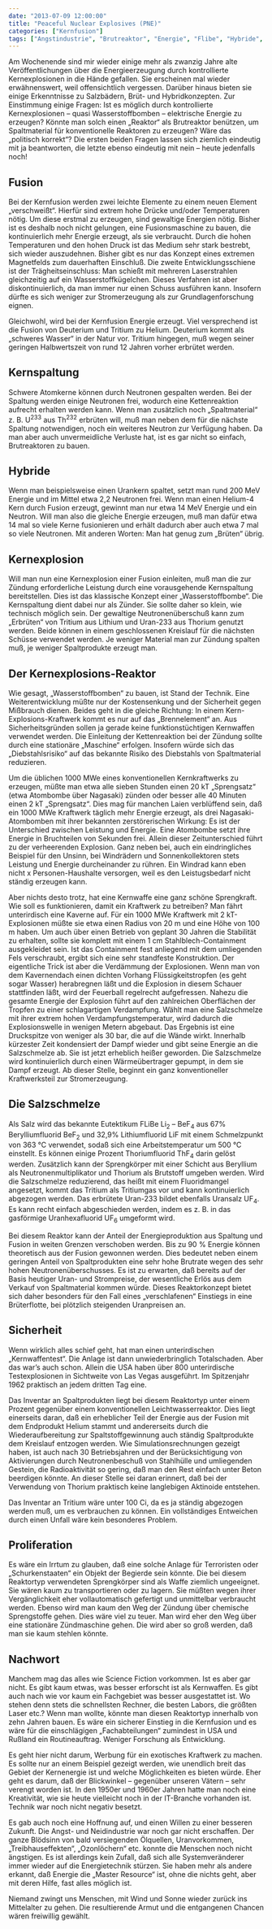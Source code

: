 ```yaml
---
date: "2013-07-09 12:00:00"
title: "Peaceful Nuclear Explosives (PNE)"
categories: ["Kernfusion"]
tags: ["Angstindustrie", "Brutreaktor", "Energie", "Flibe", "Hybride", "Kernspaltung", "Leistung", "Master-resource", "Pne", "Proliferation", "Spaltprodukte", "Terrorismus", "Uranhexafluorid", "Wasserstoffbombe"]
---
```


Am Wochenende sind mir wieder einige mehr als zwanzig Jahre alte Veröffentlichungen über die Energieerzeugung durch kontrollierte Kernexplosionen in die Hände gefallen. Sie erscheinen mal wieder erwähnenswert, weil offensichtlich vergessen. Darüber hinaus bieten sie einige Erkenntnisse zu Salzbädern, Brüt- und Hybridkonzepten. Zur Einstimmung einige Fragen: Ist es möglich durch kontrollierte Kernexplosionen – quasi Wasserstoffbomben – elektrische Energie zu erzeugen? Könnte man solch einen „Reaktor“ als Brutreaktor benützen, um Spaltmaterial für konventionelle Reaktoren zu erzeugen? Wäre das „politisch korrekt“? Die ersten beiden Fragen lassen sich ziemlich eindeutig mit ja beantworten, die letzte ebenso eindeutig mit nein – heute jedenfalls noch!


## Fusion

Bei der Kernfusion werden zwei leichte Elemente zu einem neuen Element „verschweißt“. Hierfür sind extrem hohe Drücke und/oder Temperaturen nötig. Um diese erstmal zu erzeugen, sind gewaltige Energien nötig. Bisher ist es deshalb noch nicht gelungen, eine Fusionsmaschine zu bauen, die kontinuierlich mehr Energie erzeugt, als sie verbraucht. Durch die hohen Temperaturen und den hohen Druck ist das Medium sehr stark bestrebt, sich wieder auszudehnen. Bisher gibt es nur das Konzept eines extremen Magnetfelds zum dauerhaften Einschluß. Die zweite Entwicklungsschiene ist der Trägheitseinschluss: Man schießt mit mehreren Laserstrahlen gleichzeitig auf ein Wasserstoffkügelchen. Dieses Verfahren ist aber diskontinuierlich, da man immer nur einen Schuss ausführen kann. Insofern dürfte es sich weniger zur Stromerzeugung als zur Grundlagenforschung eignen.

Gleichwohl, wird bei der Kernfusion Energie erzeugt. Viel versprechend ist die Fusion von Deuterium und Tritium zu Helium. Deuterium kommt als „schweres Wasser“ in der Natur vor. Tritium hingegen, muß wegen seiner geringen Halbwertszeit von rund 12 Jahren vorher erbrütet werden.


## Kernspaltung

Schwere Atomkerne können durch Neutronen gespalten werden. Bei der Spaltung werden einige Neutronen frei, wodurch eine Kettenreaktion aufrecht erhalten werden kann. Wenn man zusätzlich noch „Spaltmaterial“ z. B. U<sup>233</sup> aus Th<sup>232</sup> erbrüten will, muß man neben dem für die nächste Spaltung notwendigen, noch ein weiteres Neutron zur Verfügung haben. Da man aber auch unvermeidliche Verluste hat, ist es gar nicht so einfach, Brutreaktoren zu bauen.


## Hybride

Wenn man beispielsweise einen Urankern spaltet, setzt man rund 200 MeV Energie und im Mittel etwa 2,2 Neutronen frei. Wenn man einen Helium-4 Kern durch Fusion erzeugt, gewinnt man nur etwa 14 MeV Energie und ein Neutron. Will man also die gleiche Energie erzeugen, muß man dafür etwa 14 mal so viele Kerne fusionieren und erhält dadurch aber auch etwa 7 mal so viele Neutronen. Mit anderen Worten: Man hat genug zum „Brüten“ übrig.


## Kernexplosion

Will man nun eine Kernexplosion einer Fusion einleiten, muß man die zur Zündung erforderliche Leistung durch eine vorausgehende Kernspaltung bereitstellen. Dies ist das klassische Konzept einer „Wasserstoffbombe“. Die Kernspaltung dient dabei nur als Zünder. Sie sollte daher so klein, wie technisch möglich sein. Der gewaltige Neutronenüberschuß kann zum „Erbrüten“ von Tritium aus Lithium und Uran-233 aus Thorium genutzt werden. Beide können in einem geschlossenen Kreislauf für die nächsten Schüsse verwendet werden. Je weniger Material man zur Zündung spalten muß, je weniger Spaltprodukte erzeugt man.


## Der Kernexplosions-Reaktor

Wie gesagt, „Wasserstoffbomben“ zu bauen, ist Stand der Technik. Eine Weiterentwicklung müßte nur der Kostensenkung und der Sicherheit gegen Mißbrauch dienen. Beides geht in die gleiche Richtung: In einem Kern-Explosions-Kraftwerk kommt es nur auf das „Brennelement“ an. Aus Sicherheitsgründen sollen ja gerade keine funktionstüchtigen Kernwaffen verwendet werden. Die Einleitung der Kettenreaktion bei der Zündung sollte durch eine stationäre „Maschine“ erfolgen. Insofern würde sich das „Diebstahlsrisiko“ auf das bekannte Risiko des Diebstahls von Spaltmaterial reduzieren.

Um die üblichen 1000 MWe eines konventionellen Kernkraftwerks zu erzeugen, müßte man etwa alle sieben Stunden einen 20 kT „Sprengsatz“ (etwa Atombombe über Nagasaki) zünden oder besser alle 40 Minuten einen 2 kT „Sprengsatz“. Dies mag für manchen Laien verblüffend sein, daß ein 1000 MWe Kraftwerk täglich mehr Energie erzeugt, als drei Nagasaki-Atombomben mit ihrer bekannten zerstörerischen Wirkung: Es ist der Unterschied zwischen Leistung und Energie. Eine Atombombe setzt ihre Energie in Bruchteilen von Sekunden frei. Allein dieser Zeitunterschied führt zu der verheerenden Explosion. Ganz neben bei, auch ein eindringliches Beispiel für den Unsinn, bei Windrädern und Sonnenkollektoren stets Leistung und Energie durcheinander zu rühren. Ein Windrad kann eben nicht x Personen-Haushalte versorgen, weil es den Leistugsbedarf nicht ständig erzeugen kann.

Aber nichts desto trotz, hat eine Kernwaffe eine ganz schöne Sprengkraft. Wie soll es funktionieren, damit ein Kraftwerk zu betreiben? Man fährt unterirdisch eine Kaverne auf. Für ein 1000 MWe Kraftwerk mit 2 kT-Explosionen müßte sie etwa einen Radius von 20 m und eine Höhe von 100 m haben. Um auch über einen Betrieb von geplant 30 Jahren die Stabilität zu erhalten, sollte sie komplett mit einem 1 cm Stahlblech-Containment ausgekleidet sein. Ist das Containment fest anliegend mit dem umliegenden Fels verschraubt, ergibt sich eine sehr standfeste Konstruktion. Der eigentliche Trick ist aber die Verdämmung der Explosionen. Wenn man von dem Kavernendach einen dichten Vorhang Flüssigkeitstropfen (es geht sogar Wasser) herabregnen läßt und die Explosion in diesem Schauer stattfinden läßt, wird der Feuerball regelrecht aufgefressen. Nahezu die gesamte Energie der Explosion führt auf den zahlreichen Oberflächen der Tropfen zu einer schlagartigen Verdampfung. Wählt man eine Salzschmelze mit ihrer extrem hohen Verdampfungstemperatur, wird dadurch die Explosionswelle in wenigen Metern abgebaut. Das Ergebnis ist eine Druckspitze von weniger als 30 bar, die auf die Wände wirkt. Innerhalb kürzester Zeit kondensiert der Dampf wieder und gibt seine Energie an die Salzschmelze ab. Sie ist jetzt erheblich heißer geworden. Die Salzschmelze wird kontinuierlich durch einen Wärmeübertrager gepumpt, in dem sie Dampf erzeugt. Ab dieser Stelle, beginnt ein ganz konventioneller Kraftwerksteil zur Stromerzeugung.


## Die Salzschmelze

Als Salz wird das bekannte Eutektikum FLiBe Li<sub>2</sub> &#8211; BeF<sub>4</sub> aus 67% Berylliumfluorid BeF<sub>2</sub> und 32,9% Lithiumfluorid LiF mit einem Schmelzpunkt von 363 °C verwendet, sodaß sich eine Arbeitstemperatur um 500 °C einstellt. Es können einige Prozent Thoriumfluorid ThF<sub>4</sub> darin gelöst werden. Zusätzlich kann der Sprengkörper mit einer Schicht aus Beryllium als Neutronenmultiplikator und Thorium als Brutstoff umgeben werden. Wird die Salzschmelze reduzierend, das heißt mit einem Fluoridmangel angesetzt, kommt das Tritium als Tritiumgas vor und kann kontinuierlich abgezogen werden. Das erbrütete Uran-233 bildet ebenfalls Uransalz UF<sub>4</sub>. Es kann recht einfach abgeschieden werden, indem es z. B. in das gasförmige Uranhexafluorid UF<sub>6</sub> umgeformt wird.

Bei diesem Reaktor kann der Anteil der Energieproduktion aus Spaltung und Fusion in weiten Grenzen verschoben werden. Bis zu 90 % Energie können theoretisch aus der Fusion gewonnen werden. Dies bedeutet neben einem geringen Anteil von Spaltprodukten eine sehr hohe Brutrate wegen des sehr hohen Neutronenüberschusses. Es ist zu erwarten, daß bereits auf der Basis heutiger Uran- und Strompreise, der wesentliche Erlös aus dem Verkauf von Spaltmaterial kommen würde. Dieses Reaktorkonzept bietet sich daher besonders für den Fall eines „verschlafenen“ Einstiegs in eine Brüterflotte, bei plötzlich steigenden Uranpreisen an.


## Sicherheit

Wenn wirklich alles schief geht, hat man einen unterirdischen „Kernwaffentest“. Die Anlage ist dann unwiederbringlich Totalschaden. Aber das war’s auch schon. Allein die USA haben über 800 unterirdische Testexplosionen in Sichtweite von Las Vegas ausgeführt. Im Spitzenjahr 1962 praktisch an jedem dritten Tag eine.

Das Inventar an Spaltprodukten liegt bei diesem Reaktortyp unter einem Prozent gegenüber einem konventionellen Leichtwasserreaktor. Dies liegt einerseits daran, daß ein erheblicher Teil der Energie aus der Fusion mit dem Endprodukt Helium stammt und andererseits durch die Wiederaufbereitung zur Spaltstoffgewinnung auch ständig Spaltprodukte dem Kreislauf entzogen werden. Wie Simulationsrechnungen gezeigt haben, ist auch nach 30 Betriebsjahren und der Berücksichtigung von Aktivierungen durch Neutronenbeschuß von Stahlhülle und umliegenden Gestein, die Radioaktivität so gering, daß man den Rest einfach unter Beton beerdigen könnte. An dieser Stelle sei daran erinnert, daß bei der Verwendung von Thorium praktisch keine langlebigen Aktinoide entstehen.

Das Inventar an Tritium wäre unter 100 Ci, da es ja ständig abgezogen werden muß, um es verbrauchen zu können. Ein vollständiges Entweichen durch einen Unfall wäre kein besonderes Problem.


## Proliferation

Es wäre ein Irrtum zu glauben, daß eine solche Anlage für Terroristen oder „Schurkenstaaten“ ein Objekt der Begierde sein könnte. Die bei diesem Reaktortyp verwendeten Sprengkörper sind als Waffe ziemlich ungeeignet. Sie wären kaum zu transportieren oder zu lagern. Sie müßten wegen ihrer Vergänglichkeit eher vollautomatisch gefertigt und unmittelbar verbraucht werden. Ebenso wird man kaum den Weg der Zündung über chemische Sprengstoffe gehen. Dies wäre viel zu teuer. Man wird eher den Weg über eine stationäre Zündmaschine gehen. Die wird aber so groß werden, daß man sie kaum stehlen könnte.


## Nachwort

Manchem mag das alles wie Science Fiction vorkommen. Ist es aber gar nicht. Es gibt kaum etwas, was besser erforscht ist als Kernwaffen. Es gibt auch nach wie vor kaum ein Fachgebiet was besser ausgestattet ist. Wo stehen denn stets die schnellsten Rechner, die besten Labors, die größten Laser etc.? Wenn man wollte, könnte man diesen Reaktortyp innerhalb von zehn Jahren bauen. Es wäre ein sicherer Einstieg in die Kernfusion und es wäre für die einschlägigen „Fachabteilungen“ zumindest in USA und Rußland ein Routineauftrag. Weniger Forschung als Entwicklung.

Es geht hier nicht darum, Werbung für ein exotisches Kraftwerk zu machen. Es sollte nur an einem Beispiel gezeigt werden, wie unendlich breit das Gebiet der Kernenergie ist und welche Möglichkeiten es bieten würde. Eher geht es darum, daß der Blickwinkel – gegenüber unseren Vätern – sehr verengt worden ist. In den 1950er und 1960er Jahren hatte man noch eine Kreativität, wie sie heute vielleicht noch in der IT-Branche vorhanden ist. Technik war noch nicht negativ besetzt.

Es gab auch noch eine Hoffnung auf, und einen Willen zu einer besseren Zukunft. Die Angst- und Neidindustrie war noch gar nicht erschaffen. Der ganze Blödsinn von bald versiegenden Ölquellen, Uranvorkommen, „Treibhauseffekten“, „Ozonlöchern“ etc. konnte die Menschen noch nicht ängstigen. Es ist allerdings kein Zufall, daß sich alle Systemveränderer immer wieder auf die Energietechnik stürzen. Sie haben mehr als andere erkannt, daß Energie die „Master Resource“ ist, ohne die nichts geht, aber mit deren Hilfe, fast alles möglich ist.

Niemand zwingt uns Menschen, mit Wind und Sonne wieder zurück ins Mittelalter zu gehen. Die resultierende Armut und die entgangenen Chancen wären freiwillig gewählt.

